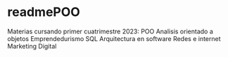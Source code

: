 # readmePOO
Materias cursando primer cuatrimestre 2023:
POO
Analisis orientado a objetos
Emprendedurismo
SQL
Arquitectura en software
Redes e internet
Marketing Digital
